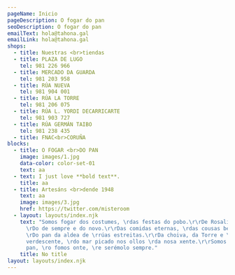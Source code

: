 ```yaml
---
pageName: Inicio
pageDescription: O fogar do pan
seoDescription: O fogar do pan
emailText: hola@tahona.gal
emailLink: hola@tahona.gal
shops:
  - title: Nuestras <br>tiendas
  - title: PLAZA DE LUGO
    tel: 981 226 966
  - title: MERCADO DA GUARDA
    tel: 981 203 958
  - title: RÚA NUEVA
    tel: 981 904 001
  - title: RÚA LA TORRE
    tel: 981 206 075
  - title: RÚA L. YORDI DECARRICARTE
    tel: 981 903 727
  - title: RÚA GERMÁN TAIBO
    tel: 981 238 435
  - title: FNAC<br>CORUÑA
blocks:
  - title: O FOGAR <br>DO PAN
    image: images/1.jpg
    data-color: color-set-01
    text: aa
  - text: I just love **bold text**.
    title: aa
  - title: Artesáns <br>dende 1948
    text: aa
    image: images/3.jpg
    href: https://twitter.com/misteroom
  - layout: layouts/index.njk
    text: "Somos fogar dos costumes, \rdas festas do pobo.\r\rDe Rosalía e Yolanda.
      \rDo de sempre e do novo.\r\rDas comidas eternas, \rdas cousas ben feitas.
      \rDo pan da aldea de \rrúas estreitas.\r\rDa choiva, da Torre e \rda costa
      verdescente, \rdo mar picado nos ollos \rda nosa xente.\r\rSomos fogar do
      pan, \ro fomos onte, \re serémolo sempre."
    title: No title
layout: layouts/index.njk
---
```

